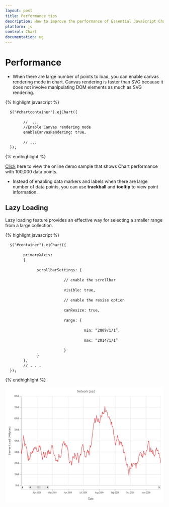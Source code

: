 ```yaml
---
layout: post
title: Performance tips 
description: How to improve the performance of Essential JavaScript Chart
platform: js
control: Chart
documentation: ug
---
```


# Performance 

* When there are large number of points to load, you can enable canvas rendering mode in chart. Canvas rendering is faster than SVG because it does not involve manipulating DOM elements as much as SVG rendering.   

{% highlight javascript %}

      $("#chartcontainer").ejChart({
            
            //  ...
            //Enable Canvas rendering mode
            enableCanvasRendering: true,         

            // ...
      });

{% endhighlight %}

[Click](http://js.syncfusion.com/demos/web/#!/azure/chart/performance) here to view the online demo sample that shows Chart performance with 100,000 data points.


* Instead of enabling data markers and labels when there are large number of data points, you can use **trackball** and **tooltip** to view point information.

## Lazy Loading

Lazy loading feature provides an effective way for selecting a smaller range from a large collection.

{% highlight javascript %}

      $("#container").ejChart({
   
            primaryXAxis:
            {
                
                  scrollbarSettings: {

                              // enable the scrollbar

                              visible: true,  
       
                              // enable the resize option 

                              canResize: true,
       
                              range: {

                                       min: “2009/1/1”,
 
                                       max: “2014/1/1”
  
                              }        
                  }    
            },    
            // . . .	
      });

{% endhighlight %}

![](/js/Chart/Performance_images/Perform_img1.png)
